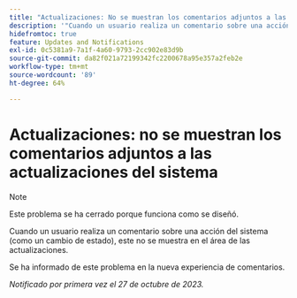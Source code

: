 ```yaml
---
title: "Actualizaciones: No se muestran los comentarios adjuntos a las actualizaciones del sistema"
description: '"Cuando un usuario realiza un comentario sobre una acción del sistema (como un cambio de estado), ese comentario no se muestra en el área de Actualizaciones. '''
hidefromtoc: true
feature: Updates and Notifications
exl-id: 0c5381a9-7a1f-4a60-9793-2cc902e83d9b
source-git-commit: da82f021a72199342fc2200678a95e357a2feb2e
workflow-type: tm+mt
source-wordcount: '89'
ht-degree: 64%

---
```


# Actualizaciones: no se muestran los comentarios adjuntos a las actualizaciones del sistema

<!--
>[!NOTE]
>
>This issue has been closed because it is working as designed.
-->

>[!NOTE]
>
>Este problema se ha cerrado porque funciona como se diseñó.

Cuando un usuario realiza un comentario sobre una acción del sistema (como un cambio de estado), este no se muestra en el área de las actualizaciones.

Se ha informado de este problema en la nueva experiencia de comentarios.

_Notificado por primera vez el 27 de octubre de 2023._